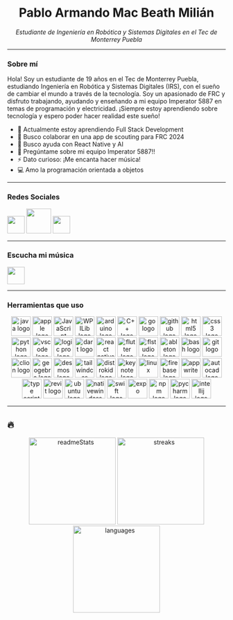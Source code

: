 
<div align="center">
  <h1>Pablo Armando Mac Beath Milián</h1>
  <p><em>Estudiante de Ingeniería en Robótica y Sistemas Digitales en el Tec de Monterrey Puebla</em></p>
</div>

---

### Sobre mí

Hola! Soy un estudiante de 19 años en el Tec de Monterrey Puebla, estudiando Ingeniería en Robótica y Sistemas Digitales (IRS), con el sueño de cambiar el mundo a través de la tecnología. Soy un apasionado de FRC y disfruto trabajando, ayudando y enseñando a mi equipo Imperator 5887 en temas de programación y electricidad. ¡Siempre estoy aprendiendo sobre tecnología y espero poder hacer realidad este sueño!

- 🌱 Actualmente estoy aprendiendo Full Stack Development
- 👫 Busco colaborar en una app de scouting para FRC 2024
- 🤔 Busco ayuda con React Native y AI
- 💬 Pregúntame sobre mi equipo Imperator 5887!!
- ⚡ Dato curioso: ¡Me encanta hacer música!
- 💻 Amo la programación orientada a objetos

---

### Redes Sociales

<div align="left">
<a href="https://www.instagram.com/armando_mm09/" target="_blank"><img src="https://www.unipile.com/wp-content/uploads/2022/09/logo_instagram.png" height="40" width="auto"></a>
<a href="https://x.com/armando_mac09?s=21&t=A9pjBMx9PGJFV8YaaD6oQg" target="_blank"><img src="https://assets.stickpng.com/images/580b57fcd9996e24bc43c53e.png" height="57" width="auto"></a>
<a href="https://discord.com/users/427683569465425931" target="_blank"><img src="https://assets-global.website-files.com/6257adef93867e50d84d30e2/636e0a6a49cf127bf92de1e2_icon_clyde_blurple_RGB.png" height="40" width="auto"></a>
</div>

---

### Escucha mi música

<div align="left">
<a href="https://open.spotify.com/artist/0MeoRldwVegwqxGbW57v55?si=raoOByCbSo28vlMHtnWvXQ" target="_blank"><img src="https://upload.wikimedia.org/wikipedia/commons/thumb/1/19/Spotify_logo_without_text.svg/2048px-Spotify_logo_without_text.svg.png" height="40" width="auto"></a>
</div>


---

### Herramientas que uso

<div align="center">
<img src="https://cdn.jsdelivr.net/gh/devicons/devicon/icons/java/java-original.svg" height="45" alt="java logo"/>
<img src="https://cdn.jsdelivr.net/gh/devicons/devicon/icons/apple/apple-original.svg" height="45" alt="apple logo"/>
<img src="https://cdn.jsdelivr.net/gh/devicons/devicon/icons/javascript/javascript-original.svg" height="45" alt="JavaScript logo"/>
<img src="https://images.squarespace-cdn.com/content/v1/5d4b06a67cd3580001ded283/1565198481601-L50L62A0MO6KS6XHSY3P/WPILibDev.png" height="45" alt="WPILib logo"/>
<img src="https://cdn.jsdelivr.net/gh/devicons/devicon/icons/arduino/arduino-original.svg" height="45" alt="arduino logo"/>
<img src="https://cdn.jsdelivr.net/gh/devicons/devicon/icons/cplusplus/cplusplus-original.svg" height="45" alt="C++ logo"/>
<img src="https://seeklogo.com/images/G/go-logo-046185B647-seeklogo.com.png" height="45" alt="go logo"/>
<img src="https://cdn.jsdelivr.net/gh/devicons/devicon/icons/github/github-original.svg" height="45" alt="github logo"/>
<img src="https://cdn.jsdelivr.net/gh/devicons/devicon/icons/html5/html5-original.svg" height="45" alt="html5 logo"/>
<img src="https://upload.wikimedia.org/wikipedia/commons/thumb/6/62/CSS3_logo.svg/2048px-CSS3_logo.svg.png" height="45" alt="css3 logo"/>
<img src="https://cdn.jsdelivr.net/gh/devicons/devicon/icons/python/python-original.svg" height="45" alt="python logo"/>
<img src="https://cdn.jsdelivr.net/gh/devicons/devicon/icons/vscode/vscode-original.svg" height="45" alt="vscode logo"/>
<img src="https://upload.wikimedia.org/wikipedia/en/c/c7/Logic_Pro_icon.png" height="45" alt="logic pro logo"/>
<img src="https://cdn.jsdelivr.net/gh/devicons/devicon/icons/dart/dart-original.svg" height="45" alt="dart logo"/>
<img src="https://cdn4.iconfinder.com/data/icons/logos-3/600/React.js_logo-512.png" height="45" alt="react native"/>
<img src="https://cdn.jsdelivr.net/gh/devicons/devicon/icons/flutter/flutter-original.svg" height="45" alt="flutter logo"/>
<img src="https://www.image-line.com/wp-content/themes/intracto/build/images/fl-fruit-logo.png" height="45" alt="flstudio logo"/>
<img src="https://i.redd.it/3ru0ufljlc021.png" height="45" alt="ableton logo"/>
<img src="https://cdn.jsdelivr.net/gh/devicons/devicon/icons/bash/bash-original.svg" height="45" alt="bash logo"/>
<img src="https://cdn.jsdelivr.net/gh/devicons/devicon/icons/git/git-original.svg" height="45" alt="git logo"/>
<img src="https://static-00.iconduck.com/assets.00/clion-icon-512x512-tvyolucv.png" height="45" alt="clion logo"/>
<img src="https://upload.wikimedia.org/wikipedia/commons/thumb/5/57/Geogebra.svg/1200px-Geogebra.svg.png" height="45" alt="geogebra logo"/>
<img src="https://preview.redd.it/8pubh285syd61.png?width=4096&format=png&auto=webp&s=6881b6aab2ba56d4c7e45b15201e181489330362" height="45" alt="desmos logo"/>
<img src="https://cdn.icon-icons.com/icons2/2699/PNG/512/tailwindcss_logo_icon_167923.png" height="45" alt="tailwindcss"/>
<img src="https://distrokid.com/images/distrokid_gremlin_small.png" height="45" alt="distrokid logo"/>
<img src="https://help.apple.com/assets/649B288FBEEB899ECF080839/649B289338E6B171A100ADC8/en_US/97f5f4dfe6df84d78caacff68ec63538.png" height="45" alt="keynote logo"/>
<img src="https://upload.wikimedia.org/wikipedia/commons/thumb/3/35/Tux.svg/648px-Tux.svg.png" height="45" alt="linux"/>
<img src="https://cdn.iconscout.com/icon/free/png-256/free-firebase-3628772-3030134.png" height="45" alt="firebase logo"/>
<img src="https://appwrite.io/assets/logomark/logo.png" height="45" alt="appwrite"/>
<img src="https://seeklogo.com/images/A/autocad-logo-C9817CB828-seeklogo.com.png" height="45" alt="autocad logo"/>
<img src="https://cdn.iconscout.com/icon/free/png-256/free-typescript-1174965.png" height="45" alt="type script"/>
<img src="https://www.seiler-ds.com/wp-content/uploads/sites/11/2023/07/autodesk_revit-logo-1.png" height="45" alt="revit logo"/>
<img src="https://www.xilinx.com/content/xilinx/en/products/design-tools/embedded-software/ubuntu/_jcr_content/root/parsysFullWidth/xilinxflexibleslab/xilinxflexibleslab-parsys/xilinxcolumns_149128/childParsys-2/xilinximage.img.png/1629757312962.png" height="45" alt="ubuntu logo"/>
<img src="https://reactnativewind.com/img/logo.svg" height="45" alt="nativewindcss"/>
<img src="https://cdn.freebiesupply.com/logos/large/2x/swift-15-logo-svg-vector.svg" height="45" alt="swift logo"/>
<img src="https://cdn.icon-icons.com/icons2/2389/PNG/512/expo_logo_icon_145293.png" height="45" alt="expo"/>
<img src="https://seeklogo.com/images/N/npm-logo-01B8642EDD-seeklogo.com.png" height="45" alt="npm logo"/>
<img src="https://upload.wikimedia.org/wikipedia/commons/thumb/1/1d/PyCharm_Icon.svg/1200px-PyCharm_Icon.svg.png" height="45" alt="pycharm logo"/>
<img src="https://upload.wikimedia.org/wikipedia/commons/thumb/9/9c/IntelliJ_IDEA_Icon.svg/2048px-IntelliJ_IDEA_Icon.svg.png" height="45" alt="intellij logo"/>
  
</div>

---

## 🔥

<div align="center">
  <img src="https://github-readme-stats.vercel.app/api?username=armandomm09&theme=chartreuse-dark&show_icons=true&hide_border=true&count_private=true" alt="readmeStats" height="200"/>
  <img src="https://github-readme-streak-stats.herokuapp.com/?user=armandomm09&theme=chartreuse-dark&hide_border=true" alt="streaks" height="200" />
  <img src="https://github-readme-stats.vercel.app/api/top-langs/?username=armandomm09&theme=chartreuse-dark&show_icons=true&hide_border=true&layout=compact" alt="languages" height="200" />
</div>
